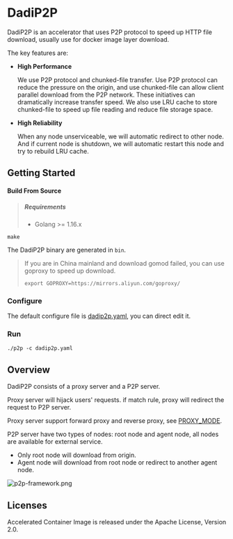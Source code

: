 # DadiP2P

DadiP2P is an accelerator that uses P2P protocol to speed up HTTP file download, usually use for docker image layer download.

The key features are:

* **High Performance**

  We use P2P protocol and chunked-file transfer. Use P2P protocol can reduce the pressure on the origin, and use chunked-file can allow client parallel download from the P2P network. These initiatives can dramatically increase transfer speed. We also use LRU cache to store chunked-file to speed up file reading and reduce file storage space.

* **High Reliability**

  When any node unserviceable, we will automatic redirect to other node. And if current node is shutdown, we will automatic restart this node and try to rebuild LRU cache.

## Getting Started

#### Build From Source

> ##### Requirements
>
> * Golang >= 1.16.x

```shell
make
```

The DadiP2P binary are generated in `bin`.

> If you are in China mainland and download gomod failed, you can use goproxy to speed up download.
>
> ```shell
> export GOPROXY=https://mirrors.aliyun.com/goproxy/
> ```

### Configure

The default configure file is [dadip2p.yaml](https://github.com/data-accelerator/dadi-p2proxy/blob/main/dadip2p.yaml), you can direct edit it.

### Run

```shell
./p2p -c dadip2p.yaml
```

## Overview

DadiP2P consists of a proxy server and a P2P server.

Proxy server will hijack users' requests. if match rule, proxy will redirect the request to P2P server.

Proxy server support forward proxy and reverse proxy, see [PROXY_MODE](https://github.com/taoting1234/accelerated-container-image/blob/main/docs/PROXY_MODE.md).

P2P server have two types of nodes: root node and agent node, all nodes are available for external service.

* Only root node will download from origin.
* Agent node will download from root node or redirect to another agent node.

![p2p-framework.png](docs/images/p2p-framework.png)

## Licenses

Accelerated Container Image is released under the Apache License, Version 2.0.